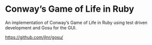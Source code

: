 Conway’s Game of Life in Ruby
=============================

An implementation of Conway’s Game of Life in Ruby using test driven development and Gosu for the GUI.

https://github.com/jlnr/gosu/